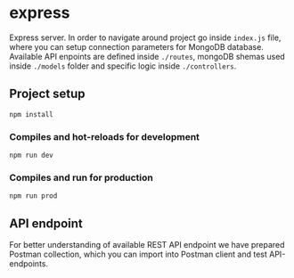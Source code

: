 # express

Express server. In order to navigate around project go inside ``index.js`` file, where you can setup connection
parameters for MongoDB database. Available API enpoints are defined inside ``./routes``, mongoDB  shemas used inside
```./models``` folder and specific logic inside ```./controllers```.

## Project setup
```
npm install
```

### Compiles and hot-reloads for development
```
npm run dev
```
### Compiles and run for production
```
npm run prod
```

## API endpoint

For better understanding of available REST API endpoint we have prepared Postman collection, which you can import
into Postman client and test API-endpoints.
